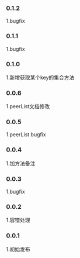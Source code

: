 ### 0.1.2
1.bugfix
### 0.1.1
1.bugfix
### 0.1.0
1.新增获取某个key的集合方法
### 0.0.6
1.peerList文档修改
### 0.0.5
1.peerList bugfix
### 0.0.4
1.加方法备注
### 0.0.3
1.bugfix
### 0.0.2
1.容错处理
### 0.0.1
1.初始发布